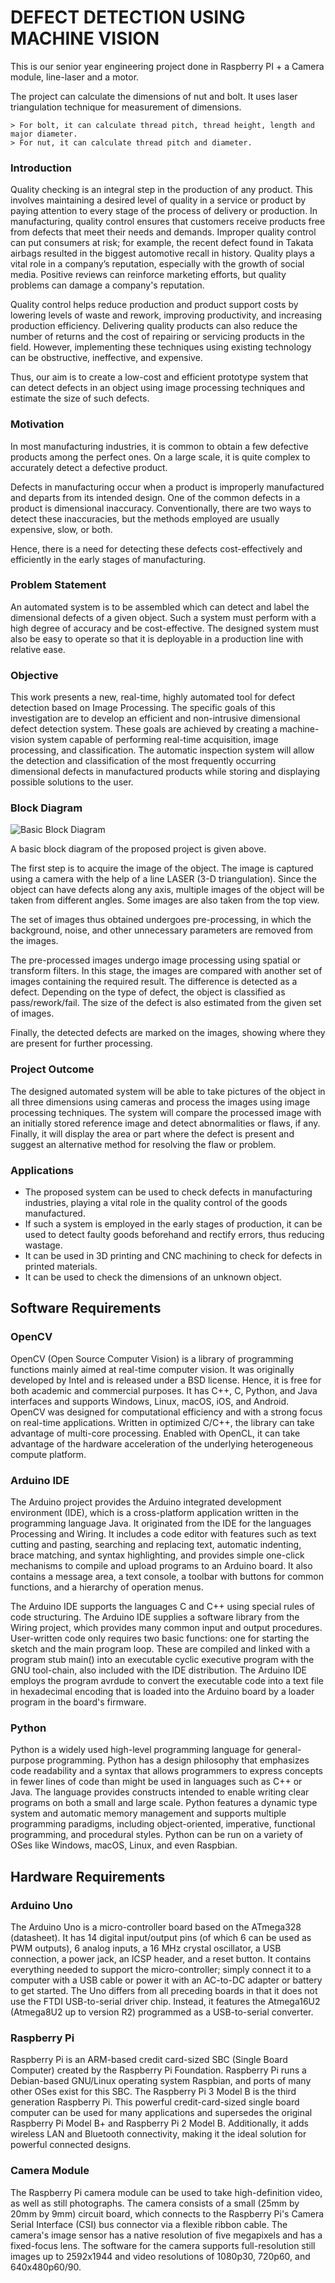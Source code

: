 # DEFECT DETECTION USING MACHINE VISION

This is our senior year engineering project done in Raspberry PI + a Camera module, line-laser and a  motor.

The project can calculate the dimensions of nut and bolt.
It uses laser triangulation technique for measurement of dimensions.

	> For bolt, it can calculate thread pitch, thread height, length and major diameter.
	> For nut, it can calculate thread pitch and diameter.

### Introduction

Quality checking is an integral step in the production of any product. This involves maintaining a desired level of quality in a service or product by paying attention to every stage of the process of delivery or production. In manufacturing, quality control ensures that customers receive products free from defects that meet their needs and demands. Improper quality control can put consumers at risk; for example, the recent defect found in Takata airbags resulted in the biggest automotive recall in history. Quality plays a vital role in a company’s reputation, especially with the growth of social media. Positive reviews can reinforce marketing efforts, but quality problems can damage a company's reputation.

Quality control helps reduce production and product support costs by lowering levels of waste and rework, improving productivity, and increasing production efficiency. Delivering quality products can also reduce the number of returns and the cost of repairing or servicing products in the field. However, implementing these techniques using existing technology can be obstructive, ineffective, and expensive.

Thus, our aim is to create a low-cost and efficient prototype system that can detect defects in an object using image processing techniques and estimate the size of such defects.

### Motivation

In most manufacturing industries, it is common to obtain a few defective products among the perfect ones. On a large scale, it is quite complex to accurately detect a defective product.

Defects in manufacturing occur when a product is improperly manufactured and departs from its intended design. One of the common defects in a product is dimensional inaccuracy. Conventionally, there are two ways to detect these inaccuracies, but the methods employed are usually expensive, slow, or both.

Hence, there is a need for detecting these defects cost-effectively and efficiently in the early stages of manufacturing.

### Problem Statement

An automated system is to be assembled which can detect and label the dimensional defects of a given object. Such a system must perform with a high degree of accuracy and be cost-effective. The designed system must also be easy to operate so that it is deployable in a production line with relative ease.

### Objective

This work presents a new, real-time, highly automated tool for defect detection based on Image Processing. The specific goals of this investigation are to develop an efficient and non-intrusive dimensional defect detection system. These goals are achieved by creating a machine-vision system capable of performing real-time acquisition, image processing, and classification. The automatic inspection system will allow the detection and classification of the most frequently occurring dimensional defects in manufactured products while storing and displaying possible solutions to the user.

### Block Diagram

![Basic Block Diagram](https://github.com/rahulmranga/Dimensional-Accuracy-Assertion/blob/master/reports/bd.JPG)

A basic block diagram of the proposed project is given above.

The first step is to acquire the image of the object. The image is captured using a camera with the help of a line LASER (3-D triangulation). Since the object can have defects along any axis, multiple images of the object will be taken from different angles. Some images are also taken from the top view.

The set of images thus obtained undergoes pre-processing, in which the background, noise, and other unnecessary parameters are removed from the images.

The pre-processed images undergo image processing using spatial or transform filters. In this stage, the images are compared with another set of images containing the required result. The difference is detected as a defect. Depending on the type of defect, the object is classified as pass/rework/fail. The size of the defect is also estimated from the given set of images.

Finally, the detected defects are marked on the images, showing where they are present for further processing.

### Project Outcome

The designed automated system will be able to take pictures of the object in all three dimensions using cameras and process the images using image processing techniques. The system will compare the processed image with an initially stored reference image and detect abnormalities or flaws, if any. Finally, it will display the area or part where the defect is present and suggest an alternative method for resolving the flaw or problem.

### Applications

- The proposed system can be used to check defects in manufacturing industries, playing a vital role in the quality control of the goods manufactured.
- If such a system is employed in the early stages of production, it can be used to detect faulty goods beforehand and rectify errors, thus reducing wastage.
- It can be used in 3D printing and CNC machining to check for defects in printed materials.
- It can be used to check the dimensions of an unknown object.

## Software Requirements

### OpenCV

OpenCV (Open Source Computer Vision) is a library of programming functions mainly aimed at real-time computer vision. It was originally developed by Intel and is released under a BSD license. Hence, it is free for both academic and commercial purposes. It has C++, C, Python, and Java interfaces and supports Windows, Linux, macOS, iOS, and Android. OpenCV was designed for computational efficiency and with a strong focus on real-time applications. Written in optimized C/C++, the library can take advantage of multi-core processing. Enabled with OpenCL, it can take advantage of the hardware acceleration of the underlying heterogeneous compute platform.

### Arduino IDE

The Arduino project provides the Arduino integrated development environment (IDE), which is a cross-platform application written in the programming language Java. It originated from the IDE for the languages Processing and Wiring. It includes a code editor with features such as text cutting and pasting, searching and replacing text, automatic indenting, brace matching, and syntax highlighting, and provides simple one-click mechanisms to compile and upload programs to an Arduino board. It also contains a message area, a text console, a toolbar with buttons for common functions, and a hierarchy of operation menus.

The Arduino IDE supports the languages C and C++ using special rules of code structuring. The Arduino IDE supplies a software library from the Wiring project, which provides many common input and output procedures. User-written code only requires two basic functions: one for starting the sketch and the main program loop. These are compiled and linked with a program stub main() into an executable cyclic executive program with the GNU tool-chain, also included with the IDE distribution. The Arduino IDE employs the program avrdude to convert the executable code into a text file in hexadecimal encoding that is loaded into the Arduino board by a loader program in the board's firmware.

### Python

Python is a widely used high-level programming language for general-purpose programming. Python has a design philosophy that emphasizes code readability and a syntax that allows programmers to express concepts in fewer lines of code than might be used in languages such as C++ or Java. The language provides constructs intended to enable writing clear programs on both a small and large scale. Python features a dynamic type system and automatic memory management and supports multiple programming paradigms, including object-oriented, imperative, functional programming, and procedural styles. Python can be run on a variety of OSes like Windows, macOS, Linux, and even Raspbian.

## Hardware Requirements

### Arduino Uno

The Arduino Uno is a micro-controller board based on the ATmega328 (datasheet). It has 14 digital input/output pins (of which 6 can be used as PWM outputs), 6 analog inputs, a 16 MHz crystal oscillator, a USB connection, a power jack, an ICSP header, and a reset button. It contains everything needed to support the micro-controller; simply connect it to a computer with a USB cable or power it with an AC-to-DC adapter or battery to get started. The Uno differs from all preceding boards in that it does not use the FTDI USB-to-serial driver chip. Instead, it features the Atmega16U2 (Atmega8U2 up to version R2) programmed as a USB-to-serial converter.

### Raspberry Pi

Raspberry Pi is an ARM-based credit card-sized SBC (Single Board Computer) created by the Raspberry Pi Foundation. Raspberry Pi runs a Debian-based GNU/Linux operating system Raspbian, and ports of many other OSes exist for this SBC. The Raspberry Pi 3 Model B is the third generation Raspberry Pi. This powerful credit-card-sized single board computer can be used for many applications and supersedes the original Raspberry Pi Model B+ and Raspberry Pi 2 Model B. Additionally, it adds wireless LAN and Bluetooth connectivity, making it the ideal solution for powerful connected designs.

### Camera Module

The Raspberry Pi camera module can be used to take high-definition video, as well as still photographs. The camera consists of a small (25mm by 20mm by 9mm) circuit board, which connects to the Raspberry Pi's Camera Serial Interface (CSI) bus connector via a flexible ribbon cable. The camera's image sensor has a native resolution of five megapixels and has a fixed-focus lens. The software for the camera supports full-resolution still images up to 2592x1944 and video resolutions of 1080p30, 720p60, and 640x480p60/90.
